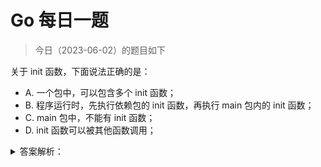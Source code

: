 # Go 每日一题

> 今日（2023-06-02）的题目如下

关于 init 函数，下面说法正确的是：

- A. 一个包中，可以包含多个 init 函数；
- B. 程序运行时，先执行依赖包的 init 函数，再执行 main 包内的 init 函数；
- C. main 包中，不能有 init 函数；
- D. init 函数可以被其他函数调用；


<details>
<summary>答案解析：</summary>
<div>

参考答案及解析：AB。

关于 init() 函数有几个需要注意的地方：

1. init() 函数是用于程序执行前做包的初始化的函数，比如初始化包里的变量等;
2. 一个包可以出线多个 init() 函数,一个源文件也可以包含多个 init() 函数；
3. 同一个包中多个 init() 函数的执行顺序没有明确定义，但是不同包的init函数是根据包导入的依赖关系决定的;
4. init() 函数在代码中不能被显示调用、不能被引用（赋值给函数变量），否则出现编译错误;
5. 一个包被引用多次，如 A import B,C import B,A import C，B 被引用多次，但 B 包只会初始化一次；
6. 引入包，不可出现死循坏。即A import B,B import A，这种情况编译失败；

---

### 4 楼

学到的知识点： 一个包中、一个源文件中都可以出现多个init函数。

补充go文件的初始化顺序：

1. 引入的包
2. 当前包中的常量变量
3. 当前包的init
4. main函数

### 6 楼

B 的说法不严谨，编译的时候，不会执行 init，运行的时候才执行



</div>
</details>
